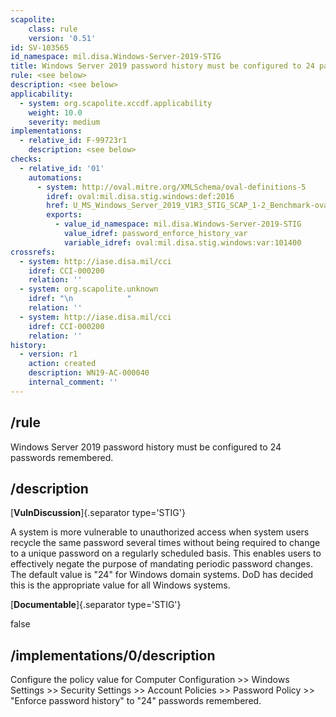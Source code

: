 ```yaml
---
scapolite:
    class: rule
    version: '0.51'
id: SV-103565
id_namespace: mil.disa.Windows-Server-2019-STIG
title: Windows Server 2019 password history must be configured to 24 passwords remembered.
rule: <see below>
description: <see below>
applicability:
  - system: org.scapolite.xccdf.applicability
    weight: 10.0
    severity: medium
implementations:
  - relative_id: F-99723r1
    description: <see below>
checks:
  - relative_id: '01'
    automations:
      - system: http://oval.mitre.org/XMLSchema/oval-definitions-5
        idref: oval:mil.disa.stig.windows:def:2016
        href: U_MS_Windows_Server_2019_V1R3_STIG_SCAP_1-2_Benchmark-oval.xml
        exports:
          - value_id_namespace: mil.disa.Windows-Server-2019-STIG
            value_idref: password_enforce_history_var
            variable_idref: oval:mil.disa.stig.windows:var:101400
crossrefs:
  - system: http://iase.disa.mil/cci
    idref: CCI-000200
    relation: ''
  - system: org.scapolite.unknown
    idref: "\n            "
    relation: ''
  - system: http://iase.disa.mil/cci
    idref: CCI-000200
    relation: ''
history:
  - version: r1
    action: created
    description: WN19-AC-000040
    internal_comment: ''
---
```



## /rule

Windows Server 2019 password history must be configured to 24 passwords remembered.

## /description

[**VulnDiscussion**]{.separator type='STIG'}

A system is more vulnerable to unauthorized access when system users recycle the same password several times without being required to change to a unique password on a regularly scheduled basis. This enables users to effectively negate the purpose of mandating periodic password changes. The default value is "24" for Windows domain systems. DoD has decided this is the appropriate value for all Windows systems.

[**Documentable**]{.separator type='STIG'}

false

## /implementations/0/description

Configure the policy value for Computer Configuration >> Windows Settings >> Security Settings >> Account Policies >> Password Policy >> "Enforce password history" to "24" passwords remembered.
